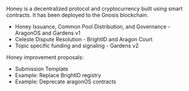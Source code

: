 Honey is a decentralized protocol and cryptocurrency built using smart contracts. It has been deployed to the Gnosis blockchain.

- Honey Issuance, Common Pool Distribution, and Governance - AragonOS and Gardens v1
- Celeste Dispute Resolution - BrightID and Aragon Court
- Topic specific funding and signaling - Gardens v2

Honey improvement proposals:

- Submission Template
- Example: Replace BrightID registry
- Example: Deprecate aragonOS contracts